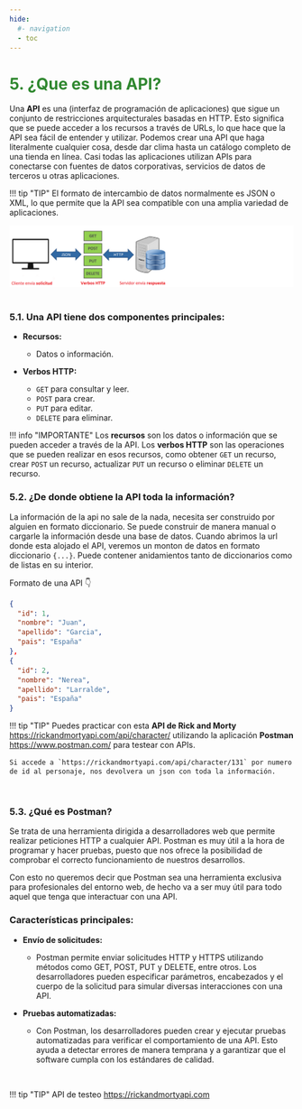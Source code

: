 ```yaml
---
hide:
  #- navigation
  - toc
---
```


# <span style="color:#308830;">**5. ¿Que es una API?**</span>

<p>Una <strong>API</strong> es una (interfaz de programación de aplicaciones) que sigue un conjunto de restricciones arquitecturales basadas en HTTP. Esto significa que se puede acceder a los recursos a través de URLs, lo que hace que la API sea fácil de entender y utilizar. Podemos crear una API que haga literalmente cualquier cosa, desde dar clima hasta un catálogo completo de una tienda en línea. Casi todas las aplicaciones utilizan APIs para conectarse con fuentes de datos corporativas, servicios de datos de terceros u otras aplicaciones.</p>


!!! tip "TIP"
    El formato de intercambio de datos normalmente es JSON o XML, lo que permite que la API sea compatible con una amplia variedad de aplicaciones.
<br>

![Image](../../images/devcamp/checkpoint-06/api_rest.png)
<br>
<br>

### 5.1. Una API tiene dos componentes principales:

  - **Recursos:**

    - Datos o información.

  - **Verbos HTTP:**

    - `GET` para consultar y leer.
    - `POST` para crear.
    - `PUT` para editar.
    - `DELETE` para eliminar.

!!! info "IMPORTANTE"
    Los <strong>recursos</strong> son los datos o información que se pueden acceder a través de la API. Los <strong>verbos HTTP</strong> son las operaciones que se pueden realizar en esos recursos, como obtener <code>GET</code> un recurso, crear <code>POST</code> un recurso, actualizar <code>PUT</code> un recurso o eliminar <code>DELETE</code> un recurso.
<br>

### 5.2. ¿De donde obtiene la API toda la información?

<p>La información de la api no sale de la nada, necesita ser construido por alguien en formato diccionario. Se puede construir de manera manual o cargarle la información desde una base de datos. Cuando abrimos la url donde esta alojado el API, veremos un monton de datos en formato diccionario <code>{...}</code>. Puede contener anidamientos tanto de diccionarios como de listas en su interior.</p>

Formato de una API 👇
```json
{
  "id": 1,
  "nombre": "Juan",
  "apellido": "Garcia",
  "pais": "España"
},
{
  "id": 2,
  "nombre": "Nerea",
  "apellido": "Larralde",
  "pais": "España"
}
```

!!! tip "TIP"
    Puedes practicar con esta <strong>API de Rick and Morty</strong> https://rickandmortyapi.com/api/character/ utilizando la aplicación <strong>Postman</strong> https://www.postman.com/ para testear con APIs.

    Si accede a `https://rickandmortyapi.com/api/character/131` por numero de id al personaje, nos devolvera un json con toda la información.
<br>

### 5.3. ¿Qué es Postman?

<p>Se trata de una herramienta dirigida a desarrolladores web que permite realizar peticiones HTTP a cualquier API. Postman es muy útil a la hora de programar y hacer pruebas, puesto que nos ofrece la posibilidad de comprobar el correcto funcionamiento de nuestros desarrollos.</p>

<p>Con esto no queremos decir que Postman sea una herramienta exclusiva para profesionales del entorno web, de hecho va a ser muy útil para todo aquel que tenga que interactuar con una API.</p>

### Características principales:

  - **Envío de solicitudes:**

    - Postman permite enviar solicitudes HTTP y HTTPS utilizando métodos como GET, POST, PUT y DELETE, entre otros. Los desarrolladores pueden especificar parámetros, encabezados y el cuerpo de la solicitud para simular diversas interacciones con una API.

  - **Pruebas automatizadas:**

    - Con Postman, los desarrolladores pueden crear y ejecutar pruebas automatizadas para verificar el comportamiento de una API. Esto ayuda a detectar errores de manera temprana y a garantizar que el software cumpla con los estándares de calidad.
<br>

!!! tip "TIP"
    API de testeo https://rickandmortyapi.com
<br>
<br>
